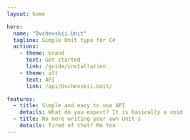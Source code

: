 ```yaml
---
layout: home

hero:
  name: "Dvchevskii.Unit"
  tagline: Simple Unit type for C#
  actions:
    - theme: brand
      text: Get started
      link: /guide/installation
    - theme: alt
      text: API
      link: /api/Dvchevskii.Unit/

features:
  - title: Simple and easy to use API
    details: What do you expect? It is basically a void
  - title: No more writing your own Unit-s
    details: Tired of that? Me too
---
```


